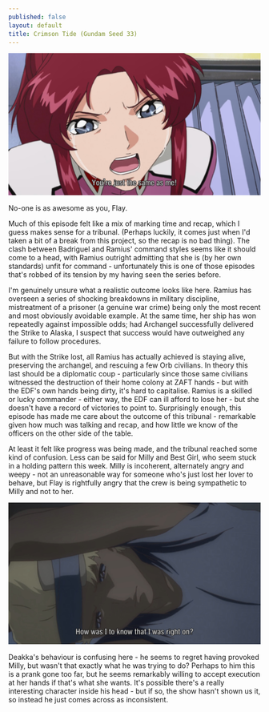 ```yaml
---
published: false
layout: default
title: Crimson Tide (Gundam Seed 33)
---
```

![](/same.jpg)

No-one is as awesome as you, Flay.

Much of this episode felt like a mix of marking time and recap, which I guess makes sense for a tribunal. (Perhaps luckily, it comes just when I'd taken a bit of a break from this project, so the recap is no bad thing). The clash between Badriguel and Ramius' command styles seems like it should come to a head, with Ramius outright admitting that she is (by her own standards) unfit for command - unfortunately this is one of those episodes that's robbed of its tension by my having seen the series before.

I'm genuinely unsure what a realistic outcome looks like here. Ramius has overseen a series of shocking breakdowns in military discipline, mistreatment of a prisoner (a genuine war crime) being only the most recent and most obviously avoidable example. At the same time, her ship has won repeatedly against impossible odds; had Archangel successfully delivered the Strike to Alaska, I suspect that success would have outweighed any failure to follow procedures.

But with the Strike lost, all Ramius has actually achieved is staying alive, preserving the archangel, and rescuing a few Orb civilians. In theory this last should be a diplomatic coup - particularly since those same civilians witnessed the destruction of their home colony at ZAFT hands - but with the EDF's own hands being dirty, it's hard to capitalise. Ramius is a skilled or lucky commander - either way, the EDF can ill afford to lose her - but she doesn't have a record of victories to point to. Surprisingly enough, this episode has made me care about the outcome of this tribunal - remarkable given how much was talking and recap, and how little we know of the officers on the other side of the table.

At least it felt like progress was being made, and the tribunal reached some kind of confusion. Less can be said for Milly and Best Girl, who seem stuck in a holding pattern this week. Milly is incoherent, alternately angry and weepy - not an unreasonable way for someone who's just lost her lover to behave, but Flay is rightfully angry that the crew is being sympathetic to Milly and not to her.

![](/bingo.jpg)

Deakka's behaviour is confusing here - he seems to regret having provoked Milly, but wasn't that exactly what he was trying to do? Perhaps to him this is a prank gone too far, but he seems remarkably willing to accept execution at her hands if that's what she wants. It's possible there's a really interesting character inside his head - but if so, the show hasn't shown us it, so instead he just comes across as inconsistent. 